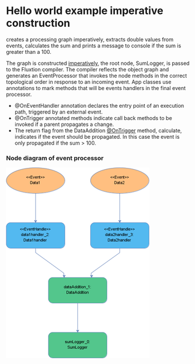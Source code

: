 # Hello world example imperative construction


creates a processing graph imperatively, extracts double values from events, calculates the sum and prints a
message to console if the sum is greater than a 100.

The graph is constructed [imperatively](src/main/java/com/fluxtion/example/Main.java#L20), 
the root node, SumLogger, is passed to the Fluxtion compiler. The compiler reflects the
object graph and generates an EventProcessor that invokes the node methods in the correct topological order in response
to an incoming event. App classes use annotations to mark methods that will be events handlers in the final 
event processor.

- @OnEventHandler annotation declares the entry point of an execution path, triggered by an external event. 
- @OnTrigger annotated methods indicate call back methods to be invoked if a parent propagates a change. 
- The return flag from the DataAddition [@OnTrigger](src/main/java/com/fluxtion/example/Main.java#L93) method, calculate, 
indicates if the event should be propagated. In this case the event is only propagated if the sum > 100.

### Node diagram of event processor

![](docs/Processor.png)
